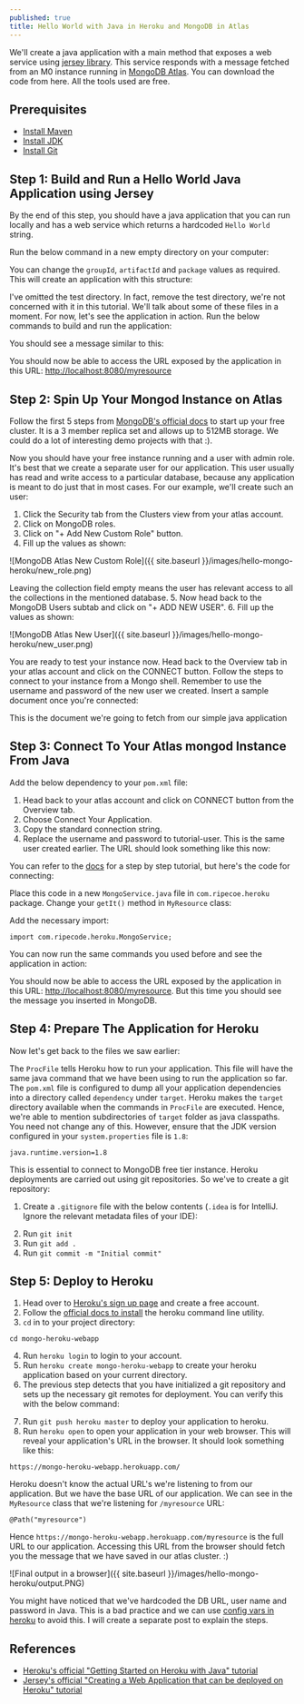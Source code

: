 ```yaml
---
published: true
title: Hello World with Java in Heroku and MongoDB in Atlas
---
```

We'll create a java application with a main method that exposes a web service using [jersey library][12]. This service responds with a message fetched from an M0 instance running in [MongoDB Atlas][1]. You can download the code from here. All the tools used are free.

## Prerequisites
* [Install Maven][4]
* [Install JDK][5]
* [Install Git][8]

## Step 1: Build and Run a Hello World Java Application using Jersey
By the end of this step, you should have a java application that you can run locally and has a web service which returns a hardcoded `Hello World` string.

Run the below command in a new empty directory on your computer:

<script src="https://gist.github.com/andrewnessinjim/fb8636ec3fae63c5944f8b241febd1fc.js"></script>
                
You can change the `groupId`, `artifactId` and `package` values as required. This will create an application with this structure:

<script src="https://gist.github.com/andrewnessinjim/0cbeca1dbc5125fda1c88c9901a7c1cd.js"></script>

I've omitted the test directory. In fact, remove the test directory, we're not concerned with it in this tutorial. We'll talk about some of these files in a moment. For now, let's see the application in action. Run the below commands to build and run the application:

<script src="https://gist.github.com/andrewnessinjim/23f94d0f5e4cb11284a50397e20aa3e8.js"></script>
    
You should see a message similar to this:

<script src="https://gist.github.com/andrewnessinjim/7a95295b8c83af19560c5197d93d12d4.js"></script>

You should now be able to access the URL exposed by the application in this URL: [http://localhost:8080/myresource](http://localhost:8080/myresource)

## Step 2: Spin Up Your Mongod Instance on Atlas
Follow the first 5 steps from [MongoDB's official docs][6] to start up your free cluster. It is a 3 member replica set and allows up to 512MB storage. We could do a lot of interesting demo projects with that :).

Now you should have your free instance running and a user with admin role. It's best that we create a separate user for our application. This user usually has read and write access to a particular database, because any application is meant to do just that in most cases. For our example, we'll create such an user:

1. Click the Security tab from the Clusters view from your atlas account.
2. Click on MongoDB roles.
3. Click on "+ Add New Custom Role" button.
4. Fill up the values as shown:

![MongoDB Atlas New Custom Role]({{ site.baseurl }}/images/hello-mongo-heroku/new_role.png)

Leaving the collection field empty means the user has relevant access to all the collections in the mentioned database.
5. Now head back to the MongoDB Users subtab and click on "+ ADD NEW USER".
6. Fill up the values as shown:

![MongoDB Atlas New User]({{ site.baseurl }}/images/hello-mongo-heroku/new_user.png)

You are ready to test your instance now. Head back to the Overview tab in your atlas account and click on the CONNECT button. Follow the steps to connect to your instance from a Mongo shell. Remember to use the username and password of the new user we created. Insert a sample document once you're connected:

<script src="https://gist.github.com/andrewnessinjim/f431e101c16f7d8fc95eff4bb5d1ccbc.js"></script>

This is the document we're going to fetch from our simple java application

## Step 3: Connect To Your Atlas mongod Instance From Java
Add the below dependency to your `pom.xml` file:

<script src="https://gist.github.com/andrewnessinjim/e60fd31b3b5c91b6c0399b7da315b646.js"></script>

1. Head back to your atlas account and click on CONNECT button from the Overview tab.
2. Choose Connect Your Application.
3. Copy the standard connection string.
4. Replace the username and password to tutorial-user. This is the same user created earlier. The URL should look something like this now:

<script src="https://gist.github.com/andrewnessinjim/402bd69f25f11e76a354b0cfbd4be437.js"></script>
    
You can refer to the [docs][7] for a step by step tutorial, but here's the code for connecting:

<script src="https://gist.github.com/andrewnessinjim/3f762c431f38f6852b5383afc33218e7.js"></script>

Place this code in a new `MongoService.java` file in `com.ripecoe.heroku` package. Change your `getIt()` method in `MyResource` class:

<script src="https://gist.github.com/andrewnessinjim/1595b5ad5ca880dc018982f37ab9fb96.js"></script>
    
 Add the necessary import:
 
`import com.ripecode.heroku.MongoService;`
    
 You can now run the same commands you used before and see the application in action:
 
<script src="https://gist.github.com/andrewnessinjim/23f94d0f5e4cb11284a50397e20aa3e8.js"></script>
    
  You should now be able to access the URL exposed by the application in this URL: [http://localhost:8080/myresource](http://localhost:8080/myresource). But this time you should see the message you inserted in MongoDB.

## Step 4: Prepare The Application for Heroku
Now let's get back to the files  we saw earlier:

<script src="https://gist.github.com/andrewnessinjim/8065cb53443f780a9f129db49d703cd9.js"></script>
    
The `ProcFile` tells Heroku how to run your application. This file will have the same java command that we have been using to run the application so far. The `pom.xml` file is configured to dump all your application dependencies into a directory called `dependency` under `target`. Heroku makes the `target` directory available when the commands in `ProcFile` are executed. Hence, we're able to mention subdirectories of `target` folder as java classpaths. You need not change any of this. However, ensure that the JDK version configured in your `system.properties` file is `1.8`:

`java.runtime.version=1.8`

This is essential to connect to MongoDB free tier instance. Heroku deployments are carried out using git repositories. So we've to create a git repository:

1. Create a `.gitignore` file with the below contents (`.idea` is for IntelliJ. Ignore the relevant metadata files of your IDE):

<script src="https://gist.github.com/andrewnessinjim/1c62f0b421e5d26115508013ff354a86.js"></script>

2. Run `git init`
3. Run `git add .`
4. Run `git commit -m "Initial commit"`

## Step 5: Deploy to Heroku

1. Head over to [Heroku's sign up page][9] and create a free account.
2. Follow the [official docs to install][10] the heroku command line utility.
3. `cd` in to your project directory:
    	
`cd mongo-heroku-webapp`
    
4. Run `heroku login` to login to your account.
5. Run `heroku create mongo-heroku-webapp` to create your heroku application based on your current directory.
6. The previous step detects that you have initialized a git repository and sets up the necessary git remotes for deployment. You can verify this with the below command:

<script src="https://gist.github.com/andrewnessinjim/2d51b55fb066adbdefbd1832cba66b77.js"></script>

7. Run `git push heroku master` to deploy your application to heroku.
8. Run `heroku open` to open your application in your web browser. This will reveal your application's URL in the browser. It should look something like this:

`https://mongo-heroku-webapp.herokuapp.com/`
        
Heroku doesn't know the actual URL's we're listening to from our application. But we have the base URL of our application. We can see in the `MyResource` class that we're listening for `/myresource` URL:

`@Path("myresource")`
        
Hence `https://mongo-heroku-webapp.herokuapp.com/myresource` is the full URL to our application. Accessing this URL from the browser should fetch you the message that we have saved in our atlas cluster. :)

![Final output in a browser]({{ site.baseurl }}/images/hello-mongo-heroku/output.PNG)

You might have noticed that we've hardcoded the DB URL, user name and password in Java. This is a bad practice and we can use [config vars in heroku][11] to avoid this. I will create a separate post to explain the steps.

## References
* [Heroku's official "Getting Started on Heroku with Java" tutorial][2]
* [Jersey's official "Creating a Web Application that can be deployed on Heroku" tutorial][3]

[1]: https://www.mongodb.com/cloud/atlas
[2]: https://devcenter.heroku.com/articles/getting-started-with-java
[3]: https://jersey.github.io/documentation/latest/getting-started.html#heroku-webapp
[4]: https://maven.apache.org/install.html
[5]: https://docs.oracle.com/cd/E19182-01/820-7851/inst_cli_jdk_javahome_t/
[6]: https://docs.atlas.mongodb.com/getting-started/
[7]: http://mongodb.github.io/mongo-java-driver/3.4/driver/getting-started/quick-start/
[8]: https://git-scm.com/book/en/v2/Getting-Started-Installing-Git
[9]: https://signup.heroku.com/dc
[10]: https://devcenter.heroku.com/articles/getting-started-with-java#set-up
[11]: https://devcenter.heroku.com/articles/getting-started-with-java#define-config-vars
[12]: https://jersey.github.io/
